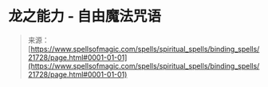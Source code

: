 <!--yml

category: 未分类

date: 2024-06-12 19:05:29

-->

# 龙之能力 - 自由魔法咒语

> 来源：[https://www.spellsofmagic.com/spells/spiritual_spells/binding_spells/21728/page.html#0001-01-01](https://www.spellsofmagic.com/spells/spiritual_spells/binding_spells/21728/page.html#0001-01-01)
